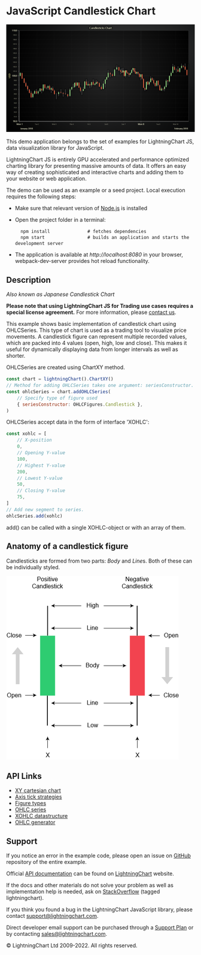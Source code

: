 # JavaScript Candlestick Chart

![JavaScript Candlestick Chart](candleSticks-darkGold.png)

This demo application belongs to the set of examples for LightningChart JS, data visualization library for JavaScript.

LightningChart JS is entirely GPU accelerated and performance optimized charting library for presenting massive amounts of data. It offers an easy way of creating sophisticated and interactive charts and adding them to your website or web application.

The demo can be used as an example or a seed project. Local execution requires the following steps:

-   Make sure that relevant version of [Node.js](https://nodejs.org/en/download/) is installed
-   Open the project folder in a terminal:

          npm install              # fetches dependencies
          npm start                # builds an application and starts the development server

-   The application is available at _http://localhost:8080_ in your browser, webpack-dev-server provides hot reload functionality.


## Description

_Also known as Japanese Candlestick Chart_

**Please note that using LightningChart JS for Trading use cases requires a special license agreement.**
For more information, please [contact us](https://lightningchart.com/contact/).

This example shows basic implementation of candlestick chart using OHLCSeries. This type of chart is used as a trading tool to visualize price movements. A candlestick figure can represent multiple recorded values, which are packed into 4 values (open, high, low and close). This makes it useful for dynamically displaying data from longer intervals as well as shorter.

OHLCSeries are created using ChartXY method.

```javascript
const chart = lightningChart().ChartXY()
// Method for adding OHLCSeries takes one argument: seriesConstructor.
const ohlcSeries = chart.addOHLCSeries(
    // Specify type of figure used
    { seriesConstructor: OHLCFigures.Candlestick },
)
```

OHLCSeries accept data in the form of interface 'XOHLC':

```javascript
const xohlc = [
    // X-position
    0,
    // Opening Y-value
    100,
    // Highest Y-value
    200,
    // Lowest Y-value
    50,
    // Closing Y-value
    75,
]
// Add new segment to series.
ohlcSeries.add(xohlc)
```

add() can be called with a single XOHLC-object or with an array of them.

## Anatomy of a candlestick figure

Candlesticks are formed from two parts: _Body_ and *Line*s. Both of these can be individually styled.

[//]: # 'IMPORTANT: The assets will not show before README.md is built - relative path is different!'

![](./assets/candlestick.png)


## API Links

* [XY cartesian chart]
* [Axis tick strategies]
* [Figure types]
* [OHLC series]
* [XOHLC datastructure]
* [OHLC generator]


## Support

If you notice an error in the example code, please open an issue on [GitHub][0] repository of the entire example.

Official [API documentation][1] can be found on [LightningChart][2] website.

If the docs and other materials do not solve your problem as well as implementation help is needed, ask on [StackOverflow][3] (tagged lightningchart).

If you think you found a bug in the LightningChart JavaScript library, please contact support@lightningchart.com.

Direct developer email support can be purchased through a [Support Plan][4] or by contacting sales@lightningchart.com.

[0]: https://github.com/Arction/
[1]: https://lightningchart.com/lightningchart-js-api-documentation/
[2]: https://lightningchart.com
[3]: https://stackoverflow.com/questions/tagged/lightningchart
[4]: https://lightningchart.com/support-services/

© LightningChart Ltd 2009-2022. All rights reserved.


[XY cartesian chart]: https://lightningchart.com/js-charts/api-documentation/v5.0.1/classes/ChartXY.html
[Axis tick strategies]: https://lightningchart.com/js-charts/api-documentation/v5.0.1/variables/AxisTickStrategies.html
[Figure types]: https://lightningchart.com/js-charts/api-documentation/v5.0.1/variables/OHLCFigures.html
[OHLC series]: https://lightningchart.com/js-charts/api-documentation/v5.0.1/classes/ChartXY.html#addOHLCSeries
[XOHLC datastructure]: https://lightningchart.com/js-charts/api-documentation/v5.0.1/types/XOHLC.html
[OHLC generator]: https://arction.github.io/xydata/classes/ohlcgenerator.html

